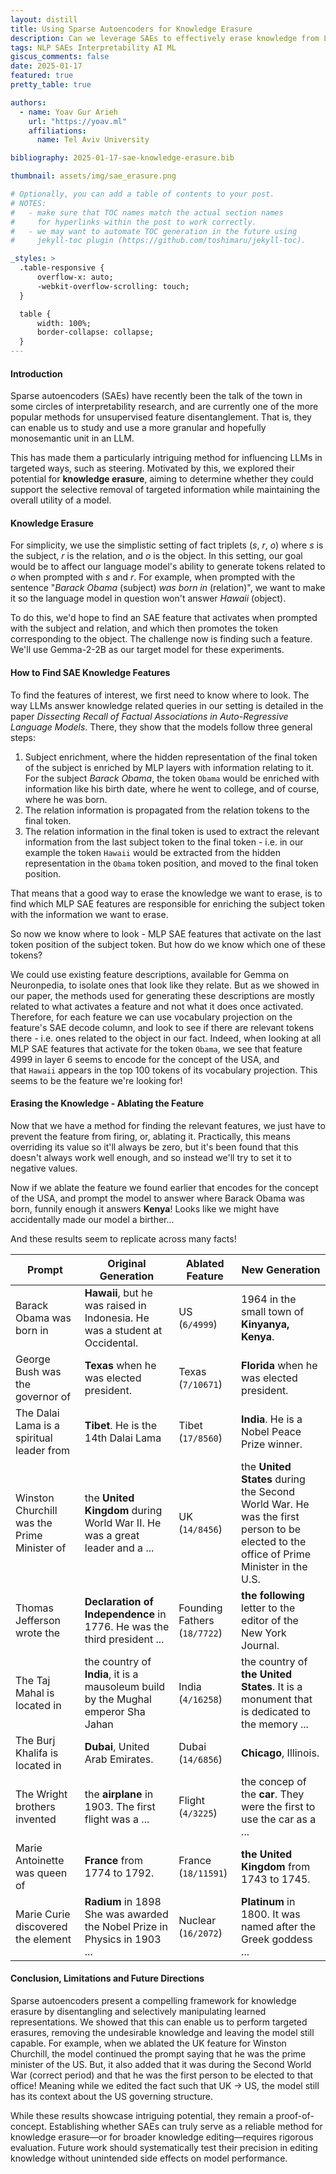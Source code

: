 ```yaml
---
layout: distill
title: Using Sparse Autoencoders for Knowledge Erasure
description: Can we leverage SAEs to effectively erase knowledge from LLMs in a targeted way?
tags: NLP SAEs Interpretability AI ML
giscus_comments: false
date: 2025-01-17
featured: true
pretty_table: true

authors:
  - name: Yoav Gur Arieh
    url: "https://yoav.ml"
    affiliations:
      name: Tel Aviv University

bibliography: 2025-01-17-sae-knowledge-erasure.bib

thumbnail: assets/img/sae_erasure.png

# Optionally, you can add a table of contents to your post.
# NOTES:
#   - make sure that TOC names match the actual section names
#     for hyperlinks within the post to work correctly.
#   - we may want to automate TOC generation in the future using
#     jekyll-toc plugin (https://github.com/toshimaru/jekyll-toc).

_styles: >
  .table-responsive {
      overflow-x: auto;
      -webkit-overflow-scrolling: touch;
  }

  table {
      width: 100%;
      border-collapse: collapse;
  }
---
```


#### Introduction

Sparse autoencoders (SAEs) have recently been the talk of the town in some circles of interpretability research, and are currently one of the more popular methods for unsupervised feature disentanglement. That is, they can enable us to study and use a more granular and hopefully monosemantic unit in an LLM.

This has made them a particularly intriguing method for influencing LLMs in targeted ways, such as steering. Motivated by this, we explored their potential for **knowledge erasure**, aiming to determine whether they could support the selective removal of targeted information while maintaining the overall utility of a model.

#### Knowledge Erasure

For simplicity, we use the simplistic setting of fact triplets ($s$, $r$, $o$) where $s$ is the subject, $r$ is the relation, and $o$ is the object. In this setting, our goal would be to affect our language model's ability to generate tokens related to $o$ when prompted with $s$ and $r$. For example, when prompted with the sentence "*Barack Obama* (subject) *was born in* (relation)", we want to make it so the language model in question won't answer *Hawaii* (object).

To do this, we'd hope to find an SAE feature that activates when prompted with the subject and relation, and which then promotes the token corresponding to the object. The challenge now is finding such a feature. We'll use Gemma-2-2B as our target model for these experiments.

#### How to Find SAE Knowledge Features

To find the features of interest, we first need to know where to look. The way LLMs answer knowledge related queries in our setting is detailed in the paper *Dissecting Recall of Factual Associations in Auto-Regressive Language Models*<d-cite key="geva-etal-2023-dissecting"></d-cite>. There, they show that the models follow three general steps:

1. Subject enrichment, where the hidden representation of the final token of the subject is enriched by MLP layers with information relating to it. For the subject *Barack Obama*, the token `Obama` would be enriched with information like his birth date, where he went to college, and of course, where he was born.
2. The relation information is propagated from the relation tokens to the final token.
3. The relation information in the final token is used to extract the relevant information from the last subject token to the final token - i.e. in our example the token `Hawaii` would be extracted from the hidden representation in the `Obama` token position, and moved to the final token position.

That means that a good way to erase the knowledge we want to erase, is to find which MLP SAE features are responsible for enriching the subject token with the information we want to erase.

So now we know where to look - MLP SAE features that activate on the last token position of the subject token. But how do we know which one of these tokens?

We could use existing feature descriptions, available for Gemma on Neuronpedia, to isolate ones that look like they relate. But as we showed in our paper<d-cite key="gurarieh2025enhancingautomatedinterpretabilityoutputcentric"></d-cite>, the methods used for generating these descriptions are mostly related to what activates a feature and not what it does once activated. Therefore, for each feature we can use vocabulary projection on the feature's SAE decode column, and look to see if there are relevant tokens there - i.e. ones related to the object in our fact. Indeed, when looking at all MLP SAE features that activate for the token `Obama`, we see that feature 4999 in layer 6 seems to encode for the concept of the USA, and that `Hawaii` appears in the top 100 tokens of its vocabulary projection. This seems to be the feature we're looking for!

#### Erasing the Knowledge - Ablating the Feature
Now that we have a method for finding the relevant features, we just have to prevent the feature from firing, or, ablating it. Practically, this means overriding its value so it'll always be zero, but it's been found that this doesn't always work well enough<d-cite key="farrell2024applying"></d-cite>, and so instead we'll try to set it to negative values.

Now if we ablate the feature we found earlier that encodes for the concept of the USA, and prompt the model to answer where Barack Obama was born, funnily enough it answers **Kenya**! Looks like we might have accidentally made our model a birther...

And these results seem to replicate across many facts!

| Prompt                                     | Original Generation                                                               | Ablated Feature               | New Generation                                                                                                                       |
| ------------------------------------------ | --------------------------------------------------------------------------------- | ----------------------------- | ------------------------------------------------------------------------------------------------------------------------------------ |
| Barack Obama was born in                   | **Hawaii**, but he was raised in Indonesia. He was a student at Occidental.       | US (`6/4999`)                | 1964 in the small town of **Kinyanya, Kenya**.                                                                                       |
| George Bush was the governor of            | **Texas** when he was elected president.                                          | Texas (`7/10671`)            | **Florida** when he was elected president.                                                                                           |
| The Dalai Lama is a spiritual leader from  | **Tibet**. He is the 14th Dalai Lama                                              | Tibet (`17/8560`)            | **India**. He is a Nobel Peace Prize winner.                                                                                         |
| Winston Churchill was the Prime Minister of | the **United Kingdom** during World War II. He was a great leader and a ...       | UK (`14/8456`)           | the **United States** during the Second World War. He was the first person to be elected to the office of Prime Minister in the U.S. |
| Thomas Jefferson wrote the                 | **Declaration of Independence** in 1776. He was the third president ...           | Founding Fathers (`18/7722`) | **the following** letter to the editor of the New York Journal.                                                                      |
| The Taj Mahal is located in                | the country of **India**, it is a mausoleum build by the Mughal emperor Sha Jahan | India (`4/16258`)            | the country of **the United States**. It is a monument that is dedicated to the memory ...                                           |
| The Burj Khalifa is located in             | **Dubai**, United Arab Emirates.                                                  | Dubai (`14/6856`)            | **Chicago**, Illinois.                                                                                                               |
| The Wright brothers invented               | the **airplane** in 1903. The first flight was a ...                              | Flight (`4/3225`)            | the concep of the **car**. They were the first to use the car as a ...                                                               |
| Marie Antoinette was queen of              | **France** from 1774 to 1792.                                                     | France (`18/11591`)          | **the United Kingdom** from 1743 to 1745.                                                                                            |
| Marie Curie discovered the element         | **Radium** in 1898 She was awarded the Nobel Prize in Physics in 1903 ...         | Nuclear (`16/2072`)          | **Platinum** in 1800. It was named after the Greek goddess ...                                                                       |

#### Conclusion, Limitations and Future Directions
Sparse autoencoders present a compelling framework for knowledge erasure by disentangling and selectively manipulating learned representations. We showed that this can enable us to perform targeted erasures, removing the undesirable knowledge and leaving the model still capable. For example, when we ablated the UK feature for Winston Churchill, the model continued the prompt saying that he was the prime minister of the US. But, it also added that it was during the Second World War (correct period) and that he was the first person to be elected to that office! Meaning while we edited the fact such that UK -> US, the model still has its context about the US governing structure. 

While these results showcase intriguing potential, they remain a proof-of-concept. Establishing whether SAEs can truly serve as a reliable method for knowledge erasure—or for broader knowledge editing—requires rigorous evaluation. Future work should systematically test their precision in editing knowledge without unintended side effects on model performance.
